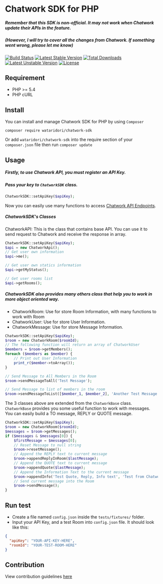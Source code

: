 Chatwork SDK for PHP
==========

##### Remember that this SDK is non-official. It may not work when Chatwork update their APIs in the feature.
##### (However, I will try to cover all the changes from Chatwork. If something went wrong, please let me know) 

[![Build Status](https://travis-ci.org/wataridori/chatwork-sdk.svg)](https://travis-ci.org/wataridori/chatwork-sdk)
[![Latest Stable Version](https://poser.pugx.org/wataridori/chatwork-sdk/v/stable.svg)](https://packagist.org/packages/wataridori/chatwork-sdk)
[![Total Downloads](https://poser.pugx.org/wataridori/chatwork-sdk/downloads.svg)](https://packagist.org/packages/wataridori/chatwork-sdk)
[![Latest Unstable Version](https://poser.pugx.org/wataridori/chatwork-sdk/v/unstable.svg)](https://packagist.org/packages/wataridori/chatwork-sdk)
[![License](https://poser.pugx.org/wataridori/chatwork-sdk/license.svg)](https://packagist.org/packages/wataridori/chatwork-sdk)

## Requirement
* PHP >= 5.4
* PHP cURL

## Install

You can install and manage Chatwork SDK for PHP by using `Composer`

```
composer require wataridori/chatwork-sdk
```

Or add `wataridori/chatwork-sdk` into the require section of your `composer.json` file then run `composer update`

## Usage

##### Firstly, to use Chatwork API, you must register an API Key.
##### Pass your key to `ChatworkSDK` class.
```php
ChatworkSDK::setApiKey($apiKey);
```

Now you can easily use many functions to access [Chatwork API Endpoints](http://developer.chatwork.com/ja/endpoints.html).

##### ChatworkSDK's Classes

ChatworkAPI: This is the class that contains base API. You can use it to send request to Chatwork and receive the response in array.
```php
ChatworkSDK::setApiKey($apiKey);
$api = new ChatworkApi();
// Get user own information
$api->me();

// Get user own statics information
$api->getMyStatus();

// Get user rooms list
$api->getRooms();
```

##### ChatworkSDK also provides many others class that help you to work in more object oriented way.
* ChatworkRoom: Use for store Room Information, with many functions to work with Room
* ChatworkUser: Use for store User Information.
* ChatworkMessage: Use for store Message Information.

```php
ChatworkSDK::setApiKey($apiKey);
$room = new ChatworkRoom($roomId);
// The following function will return an array of ChatworkUser
$members = $room->getMembers();
foreach ($members as $member) {
    // Print out User Information
    print_r($member->toArray());
}

// Send Message to All Members in the Room
$room->sendMessageToAll('Test Message');

// Send Message to list of members in the room
$room->sendMessageToList([$member_1, $member_2], 'Another Test Message');
```

The 3 classes above are extended from the `ChatworkBase` class. `ChatworkBase` provides you some useful function to work with messages.
You can easily build a TO message, REPLY or QUOTE message.
```php
ChatworkSDK::setApiKey($apiKey);
$room = new ChatworkRoom($roomId);
$messages = $room->getMessages();
if ($messages & $messages[0]) {
    $firstMessage = $messages[0];
    // Reset Message to null string
    $room->resetMessage();
    // Append the REPLY text to current message
    $room->appendReplyInRoom($lastMessage);
    // Append the QUOTE text to current message
    $room->appendQuote($lastMessage);
    // Append the Information Text to the current message
    $room->appendInfo('Test Quote, Reply, Info text', 'Test from Chatwork-SDK');
    // Send current message into the Room
    $room->sendMessage();
}
```

## Run test
* Create a file named `config.json` inside the `tests/fixtures/` folder.
* Input your API Key, and a test Room into `config.json` file. It should look like this:
```json
{
  "apiKey": "YOUR-API-KEY-HERE",
  "roomId": "YOUR-TEST-ROOM-HERE"
}
```

## Contribution
View contribution guidelines [here](./CONTRIBUTING.md)

